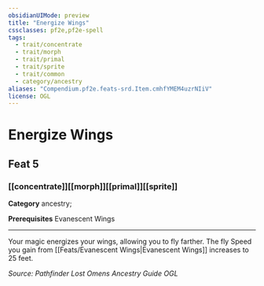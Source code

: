 ```yaml
---
obsidianUIMode: preview
title: "Energize Wings"
cssclasses: pf2e,pf2e-spell
tags:
  - trait/concentrate
  - trait/morph
  - trait/primal
  - trait/sprite
  - trait/common
  - category/ancestry
aliases: "Compendium.pf2e.feats-srd.Item.cmhfYMEM4uzrNIiV"
license: OGL
---
```

# Energize Wings
## Feat 5
### [[concentrate]][[morph]][[primal]][[sprite]]

**Category** ancestry; 



**Prerequisites** Evanescent Wings
* * *
Your magic energizes your wings, allowing you to fly farther. The fly Speed you gain from [[Feats/Evanescent Wings|Evanescent Wings]] increases to 25 feet.

*Source: Pathfinder Lost Omens Ancestry Guide*
*OGL*